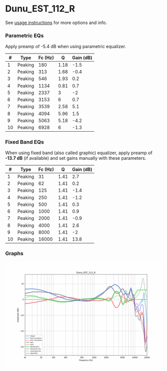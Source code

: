# Dunu_EST_112_R
See [usage instructions](https://github.com/jaakkopasanen/AutoEq#usage) for more options and info.

### Parametric EQs
Apply preamp of -5.4 dB when using parametric equalizer.

|   # | Type    |   Fc (Hz) |    Q |   Gain (dB) |
|-----|---------|-----------|------|-------------|
|   1 | Peaking |       180 | 1.18 |        -1.5 |
|   2 | Peaking |       313 | 1.68 |        -0.4 |
|   3 | Peaking |       546 | 1.93 |         0.2 |
|   4 | Peaking |      1134 | 0.81 |         0.7 |
|   5 | Peaking |      2337 | 3    |        -2   |
|   6 | Peaking |      3153 | 6    |         0.7 |
|   7 | Peaking |      3539 | 2.58 |         5.1 |
|   8 | Peaking |      4094 | 5.96 |         1.5 |
|   9 | Peaking |      5063 | 5.18 |        -4.2 |
|  10 | Peaking |      6928 | 6    |        -1.3 |

### Fixed Band EQs
When using fixed band (also called graphic) equalizer, apply preamp of **-13.7 dB** (if available) and set gains manually with these parameters.

|   # | Type    |   Fc (Hz) |    Q |   Gain (dB) |
|-----|---------|-----------|------|-------------|
|   1 | Peaking |        31 | 1.41 |         2.7 |
|   2 | Peaking |        62 | 1.41 |         0.2 |
|   3 | Peaking |       125 | 1.41 |        -1.4 |
|   4 | Peaking |       250 | 1.41 |        -1.2 |
|   5 | Peaking |       500 | 1.41 |         0.3 |
|   6 | Peaking |      1000 | 1.41 |         0.9 |
|   7 | Peaking |      2000 | 1.41 |        -0.9 |
|   8 | Peaking |      4000 | 1.41 |         2.6 |
|   9 | Peaking |      8000 | 1.41 |        -2   |
|  10 | Peaking |     16000 | 1.41 |        13.8 |

### Graphs
![](./Dunu_EST_112_R.png)
